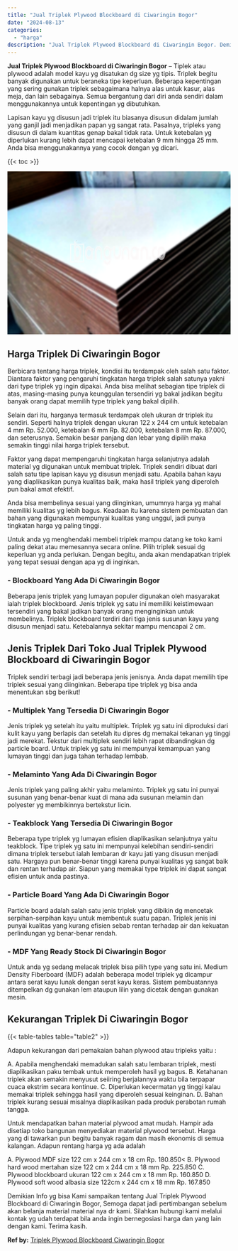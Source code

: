```yaml
---
title: "Jual Triplek Plywood Blockboard di Ciwaringin Bogor"
date: "2024-08-13"
categories: 
  - "harga"
description: "Jual Triplek Plywood Blockboard di Ciwaringin Bogor. Demikian Info yg bisa Kami sampaikan tentang Jual Triplek Plywood Blockboard di Ciwaringin Bogor, Semoga..."
---
```


**Jual Triplek Plywood Blockboard di Ciwaringin Bogor** – Tiplek atau plywood adalah model kayu yg disatukan dg size yg tipis. Triplek begitu banyak digunakan untuk beraneka tipe keperluan. Beberapa kepentingan yang sering gunakan triplek sebagaimana halnya alas untuk kasur, alas meja, dan lain sebagainya. Semua bergantung dari diri anda sendiri dalam menggunakannya untuk kepentingan yg dibutuhkan.

Lapisan kayu yg disusun jadi triplek itu biasanya disusun didalam jumlah yang ganjil jadi menjadikan papan yg sangat rata. Pasalnya, tripleks yang disusun di dalam kuantitas genap bakal tidak rata. Untuk ketebalan yg diperlukan kurang lebih dapat mencapai ketebalan 9 mm hingga 25 mm. Anda bisa menggunakannya yang cocok dengan yg dicari.

{{< toc >}}

![Jual Triplek Plywood Blockboard di Ciwaringin Bogor](/images/jual-triplek-murah-37.png)

## Harga Triplek Di Ciwaringin Bogor

Berbicara tentang harga triplek, kondisi itu terdampak oleh salah satu faktor. Diantara faktor yang pengaruhi tingkatan harga triplek salah satunya yakni dari type triplek yg ingin dipakai. Anda bisa melihat sebagian tipe triplek di atas, masing-masing punya keunggulan tersendiri yg bakal jadikan begitu banyak orang dapat memilih type triplek yang bakal dipilih.

Selain dari itu, harganya termasuk terdampak oleh ukuran dr triplek itu sendiri. Seperti halnya triplek dengan ukuran 122 x 244 cm untuk ketebalan 4 mm Rp. 52.000, ketebalan 6 mm Rp. 82.000, ketebalan 8 mm Rp. 87.000, dan seterusnya. Semakin besar panjang dan lebar yang dipilih maka semakin tinggi nilai harga triplek tersebut.

Faktor yang dapat mempengaruhi tingkatan harga selanjutnya adalah material yg digunakan untuk membuat triplek. Triplek sendiri dibuat dari salah satu tipe lapisan kayu yg disusun menjadi satu. Apabila bahan kayu yang diaplikasikan punya kualitas baik, maka hasil triplek yang diperoleh pun bakal amat efektif.

Anda bisa membelinya sesuai yang diinginkan, umumnya harga yg mahal memiliki kualitas yg lebih bagus. Keadaan itu karena sistem pembuatan dan bahan yang digunakan mempunyai kualitas yang unggul, jadi punya tingkatan harga yg paling tinggi.

Untuk anda yg menghendaki membeli triplek mampu datang ke toko kami paling dekat atau memesannya secara online. Pilih triplek sesuai dg keperluan yg anda perlukan. Dengan begitu, anda akan mendapatkan triplek yang tepat sesuai dengan apa yg di inginkan.

### \- Blockboard Yang Ada Di Ciwaringin Bogor

Beberapa jenis triplek yang lumayan populer digunakan oleh masyarakat ialah triplek blockboard. Jenis triplek yg satu ini memiliki keistimewaan tersendiri yang bakal jadikan banyak orang menginginkan untuk membelinya. Triplek blockboard terdiri dari tiga jenis susunan kayu yang disusun menjadi satu. Ketebalannya sekitar mampu mencapai 2 cm.

## Jenis Triplek Dari Toko Jual Triplek Plywood Blockboard di Ciwaringin Bogor

Triplek sendiri terbagi jadi beberapa jenis jenisnya. Anda dapat memilih tipe triplek sesuai yang diinginkan. Beberapa tipe triplek yg bisa anda menentukan sbg berikut!

### \- Multiplek Yang Tersedia Di Ciwaringin Bogor

Jenis triplek yg setelah itu yaitu multiplek. Triplek yg satu ini diproduksi dari kulit kayu yang berlapis dan setelah itu dipres dg memakai tekanan yg tinggi jadi merekat. Tekstur dari multiplek sendiri lebih rapat dibandingkan dg particle board. Untuk triplek yg satu ini mempunyai kemampuan yang lumayan tinggi dan juga tahan terhadap lembab.

### \- Melaminto Yang Ada Di Ciwaringin Bogor

Jenis triplek yang paling akhir yaitu melaminto. Triplek yg satu ini punyai susunan yang benar-benar kuat di mana ada susunan melamin dan polyester yg membikinnya bertekstur licin.

### \- Teakblock Yang Tersedia Di Ciwaringin Bogor

Beberapa type triplek yg lumayan efisien diaplikasikan selanjutnya yaitu teakblock. Tipe triplek yg satu ini mempunyai kelebihan sendiri-sendiri dimana triplek tersebut ialah lembaran dr kayu jati yang disusun menjadi satu. Hargaya pun benar-benar tinggi karena punyai kualitas yg sangat baik dan rentan terhadap air. Siapun yang memakai type triplek ini dapat sangat efisien untuk anda pastinya.

### \- Particle Board Yang Ada Di Ciwaringin Bogor

Particle board adalah salah satu jenis triplek yang dibikin dg mencetak serpihan-serpihan kayu untuk membentuk suatu papan. Triplek jenis ini punyai kualitas yang kurang efisien sebab rentan terhadap air dan kekuatan perlindungan yg benar-benar rendah.

### \- MDF Yang Ready Stock Di Ciwaringin Bogor

Untuk anda yg sedang melacak triplek bisa pilih type yang satu ini. Medium Density Fiberboard (MDF) adalah beberapa model triplek yg dicampur antara serat kayu lunak dengan serat kayu keras. Sistem pembuatannya ditempelkan dg gunakan lem ataupun lilin yang dicetak dengan gunakan mesin.

## Kekurangan Triplek Di Ciwaringin Bogor

{{< table-tables table="table2" >}}

Adapun kekurangan dari pemakaian bahan plywood atau tripleks yaitu :

A. Apabila menghendaki memadukan salah satu lembaran triplek, mesti diaplikasikan paku tembak untuk memperoleh hasil yg bagus. B. Ketahanan triplek akan semakin menyusut seiiring berjalannya waktu bila terpapar cuaca ekstrim secara kontinue. C. Diperlukan kecermatan yg tinggi kalau memakai triplek sehingga hasil yang diperoleh sesuai keinginan. D. Bahan triplek kurang sesuai misalnya diaplikasikan pada produk perabotan rumah tangga.

Untuk mendapatkan bahan material plywood amat mudah. Hampir ada disetiap toko bangunan menyediakan material plywood tersebut. Harga yang di tawarkan pun begitu banyak ragam dan masih ekonomis di semua kalangan. Adapun rentang harga yg ada adalah

A. Plywood MDF size 122 cm x 244 cm x 18 cm Rp. 180.850< B. Plywood hard wood mertahan size 122 cm x 244 cm x 18 mm Rp. 225.850 C. Plywood blockboard ukuran 122 cm x 244 cm x 18 mm Rp. 160.850 D. Plywood soft wood albasia size 122cm x 244 cm x 18 mm Rp. 167.850

Demikian Info yg bisa Kami sampaikan tentang Jual Triplek Plywood Blockboard di Ciwaringin Bogor, Semoga dapat jadi pertimbangan sebelum akan belanja material material nya dr kami. Silahkan hubungi kami melalui kontak yg udah terdapat bila anda ingin bernegosiasi harga dan yang lain dengan kami. Terima kasih.

**Ref by:** [Triplek Plywood Blockboard Ciwaringin Bogor](https://id.wikipedia.org/wiki/Triplek)
